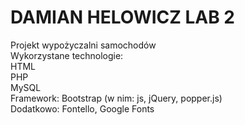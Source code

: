 # DAMIAN HELOWICZ LAB 2
Projekt wypożyczalni samochodów  
Wykorzystane technologie:  
HTML  
PHP  
MySQL  
Framework: Bootstrap (w nim: js, jQuery, popper.js)  
Dodatkowo: Fontello, Google Fonts  
